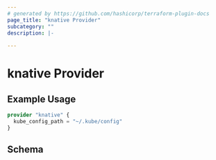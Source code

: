 ```yaml
---
# generated by https://github.com/hashicorp/terraform-plugin-docs
page_title: "knative Provider"
subcategory: ""
description: |-
  
---
```


# knative Provider



## Example Usage

```terraform
provider "knative" {
  kube_config_path = "~/.kube/config"
}
```

<!-- schema generated by tfplugindocs -->
## Schema
